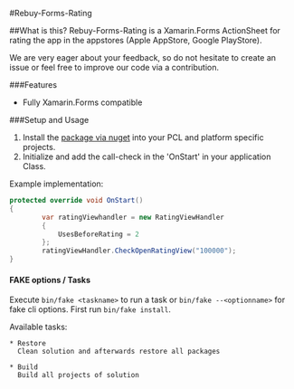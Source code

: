#Rebuy-Forms-Rating

##What is this?
Rebuy-Forms-Rating is a Xamarin.Forms ActionSheet for rating the app in the appstores (Apple AppStore, Google PlayStore).

We are very eager about your feedback, so do not hesitate to create an issue or feel free to improve our code via a contribution.

###Features
 - Fully Xamarin.Forms compatible

###Setup and Usage
1. Install the [package via nuget]() into your PCL and platform specific projects.
2. Initialize and add the call-check in the 'OnStart' in your application Class.

Example implementation:
```cs
protected override void OnStart()
{
        var ratingViewhandler = new RatingViewHandler
        {
        	UsesBeforeRating = 2
        };
        ratingViewHandler.CheckOpenRatingView("100000");
}
```

#### FAKE options / Tasks

Execute `bin/fake <taskname>` to run a task or `bin/fake --<optionname>` for fake cli options. First run `bin/fake install`.

Available tasks:

```
* Restore
  Clean solution and afterwards restore all packages

* Build
  Build all projects of solution

```
